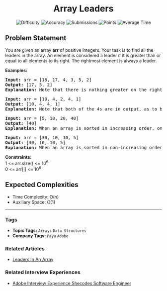 <h1 align="center">Array Leaders</h1>

<p align="center">
  <img alt="Difficulty" title="Difficulty" src="https://custom-icon-badges.demolab.com/badge/Difficulty: Easy-1F222E?style=for-the-badge&logoColor=white&logo=fire"/>
  <img alt="Accuracy" title="Accuracy" src="https://custom-icon-badges.demolab.com/badge/Accuracy: 29.94%25-1F222E?style=for-the-badge&logoColor=white&logo=target"/>
  <img alt="Submissions" title="Submissions" src="https://custom-icon-badges.demolab.com/badge/Submissions: 902K+-1F222E?style=for-the-badge&logoColor=white&logo=repo"/>
  <img alt="Points" title="Points" src="https://custom-icon-badges.demolab.com/badge/Points: 2-1F222E?style=for-the-badge&logoColor=white&logo=award"/>
  <img alt="Average Time" title="Average Time" src="https://custom-icon-badges.demolab.com/badge/Average%20Time: 15m-1F222E?style=for-the-badge&logoColor=white&logo=clock"/>
</p>

## Problem Statement

You are given an array <b>arr</b> of positive integers. Your task is to find all the leaders in the array. An element is considered a leader if it is greater than or equal to all elements to its right. The rightmost element is always a leader.

<b>Examples:<br></b>

<pre><b>Input: </b>arr = [16, 17, 4, 3, 5, 2]
<b>Output: </b>[17, 5, 2]<b>
Explanation: </b>Note that there is nothing greater on the right side of 17, 5 and, 2.
</pre>

<pre><b>Input: </b>arr = [10, 4, 2, 4, 1]
<b>Output: </b>[10, 4, 4, 1]<br><b>Explanation:</b> Note that both of the 4s are in output, as to be a leader an equal element is also allowed on the right. side</pre>

<pre><b>Input: </b>arr = [5, 10, 20, 40]<br><b>Output: </b>[40]<br><b>Explanation:</b> When an array is sorted in increasing order, only the rightmost element is leader.</pre>

<pre><b>Input: </b>arr = [30, 10, 10, 5]<br><b>Output:</b> [30, 10, 10, 5]<br><b>Explanation:</b> When an array is sorted in non-increasing order, all elements are leaders.</pre>

<b>Constraints:</b><br>1 <= arr.size() <= 10<sup>6</sup><br>0 <= arr[i] <= 10<sup>6</sup>

## Expected Complexities
- Time Complexity: O(n)
- Auxiliary Space: O(1)

<hr>

### Tags
- **Topic Tags:** `Arrays` `Data Structures`
- **Company Tags:** `Payu` `Adobe`

### Related Articles
- [Leaders In An Array](https://www.geeksforgeeks.org/leaders-in-an-array/)

### Related Interview Experiences
- [Adobe Interview Experience Shecodes Software Engineer](https://www.geeksforgeeks.org/adobe-interview-experience-shecodes-software-engineer/)
